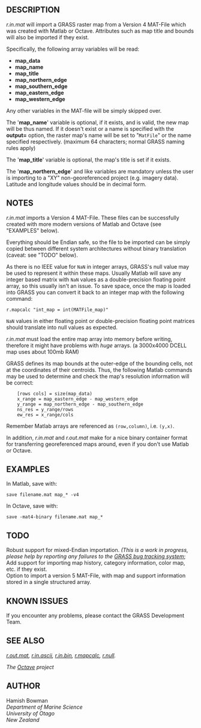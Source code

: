 ## DESCRIPTION

*r.in.mat* will import a GRASS raster map from a Version 4 MAT-File
which was created with Matlab or Octave. Attributes such as map title
and bounds will also be imported if they exist.  
  
Specifically, the following array variables will be read:  

- **map_data**
- **map_name**
- **map_title**
- **map_northern_edge**
- **map_southern_edge**
- **map_eastern_edge**
- **map_western_edge**

Any other variables in the MAT-file will be simply skipped over.  
  
The '**map_name**' variable is optional, if it exists, and is valid, the
new map will be thus named. If it doesn't exist or a name is specified
with the **output=** option, the raster map's name will be set to
"`MatFile`" or the name specified respectively. (maximum 64 characters;
normal GRASS naming rules apply)  
  
The '**map_title**' variable is optional, the map's title is set if it
exists.  
  
The '**map_northern_edge**' and like variables are mandatory unless the
user is importing to a "XY" non-georeferenced project (e.g. imagery
data). Latitude and longitude values should be in decimal form.

## NOTES

*r.in.mat* imports a Version 4 MAT-File. These files can be successfully
created with more modern versions of Matlab and Octave (see "EXAMPLES"
below).  
  
Everything should be Endian safe, so the file to be imported can be
simply copied between different system architectures without binary
translation (caveat: see "TODO" below).  
  
As there is no IEEE value for `NaN` in integer arrays, GRASS's null
value may be used to represent it within these maps. Usually Matlab will
save any integer based matrix with `NaN` values as a double-precision
floating point array, so this usually isn't an issue. To save space,
once the map is loaded into GRASS you can convert it back to an integer
map with the following command:

```shell
r.mapcalc "int_map = int(MATFile_map)"
```

`NaN` values in either floating point or double-precision floating point
matrices should translate into null values as expected.  
  
*r.in.mat* must load the entire map array into memory before writing,
therefore it might have problems with *huge* arrays. (a 3000x4000 DCELL
map uses about 100mb RAM)  
  
GRASS defines its map bounds at the outer-edge of the bounding cells,
not at the coordinates of their centroids. Thus, the following Matlab
commands may be used to determine and check the map's resolution
information will be correct:

```shell
    [rows cols] = size(map_data)
    x_range = map_eastern_edge - map_western_edge
    y_range = map_northern_edge - map_southern_edge
    ns_res = y_range/rows
    ew_res = x_range/cols
```

  
Remember Matlab arrays are referenced as `(row,column)`, i.e. `(y,x)`.  
  
In addition, *r.in.mat* and *r.out.mat* make for a nice binary container
format for transferring georeferenced maps around, even if you don't use
Matlab or Octave.

## EXAMPLES

In Matlab, save with:

```shell
save filename.mat map_* -v4
```

In Octave, save with:

```shell
save -mat4-binary filename.mat map_*
```

  

## TODO

Robust support for mixed-Endian importation. *(This is a work in
progress, please help by reporting any failures to the [GRASS bug
tracking system](https://github.com/OSGeo/grass/issues)*;  
Add support for importing map history, category information, color map,
etc. if they exist.  
Option to import a version 5 MAT-File, with map and support information
stored in a single structured array.

## KNOWN ISSUES

If you encounter any problems, please contact the GRASS Development
Team.

## SEE ALSO

*[r.out.mat](r.out.mat.md), [r.in.ascii](r.in.ascii.md),
[r.in.bin](r.in.bin.md), [r.mapcalc](r.mapcalc.md),
[r.null](r.null.md).*

*The [Octave](http://www.octave.org) project*

## AUTHOR

Hamish Bowman  
*Department of Marine Science  
University of Otago  
New Zealand*
